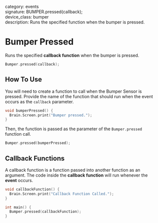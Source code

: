 category: events  
signature: BUMPER.pressed(callback);  
device_class: bumper  
description: Runs the specified function when the bumper is pressed.  

# Bumper Pressed

Runs the specified **callback function** when the bumper is pressed.

```cpp
Bumper.pressed(callback);
```

## How To Use

You will need to create a function to call when the Bumper Sensor is pressed. Provide the name of the function that should run when the event occurs as the `callback` parameter.

```cpp
void bumperPressed() {
  Brain.Screen.print("Bumper pressed.");
}
```
Then, the function is passed as the parameter of the `Bumper.pressed` function call.

```cpp
Bumper.pressed(bumperPressed);
```

## Callback Functions

A callback function is a function passed into another function as an argument. The code inside the **callback function** will run whenever the **event** occurs. 

```cpp
void callbackFunction() {
  Brain.Screen.print("Callback Function Called.");
}

int main() {
  Bumper.pressed(callbackFunction);
}
```

<advanced>
</advanced>